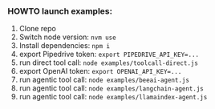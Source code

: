 ### HOWTO launch examples:

1. Clone repo
1. Switch node version: `nvm use`
1. Install dependencies: `npm i`
1. export Pipedrive token: `export PIPEDRIVE_API_KEY=...`
1. run direct tool call: `node examples/toolcall-direct.js`
1. export OpenAI token: `export OPENAI_API_KEY=...`
1. run agentic tool call: `node examples/beeai-agent.js`
1. run agentic tool call: `node examples/langchain-agent.js`
1. run agentic tool call: `node examples/llamaindex-agent.js`
